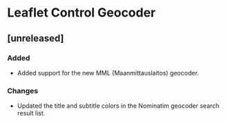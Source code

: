 # Leaflet Control Geocoder

## [unreleased]

### Added

- Added support for the new MML (Maanmittauslaitos) geocoder.

### Changes

- Updated the title and subtitle colors in the Nominatim geocoder search result list.
